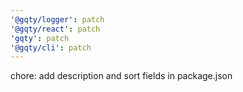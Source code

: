 ```yaml
---
'@gqty/logger': patch
'@gqty/react': patch
'gqty': patch
'@gqty/cli': patch
---
```


chore: add description and sort fields in package.json
